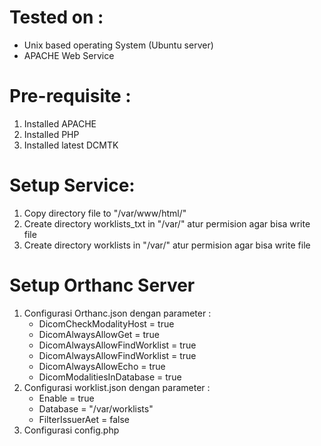 # Tested on : 
- Unix based operating System (Ubuntu server) 
- APACHE Web Service 

# Pre-requisite : 
1. Installed APACHE
2. Installed PHP
3. Installed latest DCMTK

# Setup Service:
1. Copy directory file to "/var/www/html/"
2. Create directory worklists_txt in "/var/" atur permision agar bisa write file
3. Create directory worklists in "/var/" atur permision agar bisa write file

# Setup Orthanc Server
1. Configurasi Orthanc.json dengan parameter :
	- DicomCheckModalityHost 		= true
	- DicomAlwaysAllowGet			= true
	- DicomAlwaysAllowFindWorklist	= true
	- DicomAlwaysAllowFindWorklist	= true
	- DicomAlwaysAllowEcho			= true
	- DicomModalitiesInDatabase		= true
2. Configurasi worklist.json dengan parameter :
	- Enable			= true
	- Database 			= "/var/worklists"
	- FilterIssuerAet	= false
3. Configurasi config.php 

